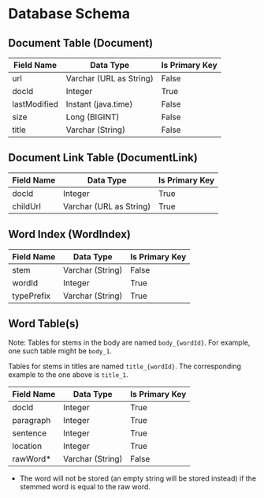 # Database Schema
## Document Table (Document)
| Field Name   | Data Type               | Is Primary Key |
|--------------|-------------------------|----------------|
| url          | Varchar (URL as String) | False          |
| docId        | Integer                 | True           |
| lastModified | Instant (java.time)     | False          |
| size         | Long (BIGINT)           | False          |
| title        | Varchar (String)        | False          |

## Document Link Table (DocumentLink)
| Field Name | Data Type               | Is Primary Key |
|------------|-------------------------|----------------|
| docId      | Integer                 | True           |
| childUrl   | Varchar (URL as String) | True           |

## Word Index (WordIndex)
| Field Name | Data Type        | Is Primary Key |
|------------|------------------|----------------|
| stem       | Varchar (String) | False          |
| wordId     | Integer          | True           |
| typePrefix | Varchar (String) | True           |

## Word Table(s)
Note: Tables for stems in the body are named `body_{wordId}`.
For example, one such table might be `body_1`.

Tables for stems in titles are named `title_{wordId}`.
The corresponding example to the one above is `title_1`.

| Field Name | Data Type        | Is Primary Key |
|------------|------------------|----------------|
| docId      | Integer          | True           |
| paragraph  | Integer          | True           |
| sentence   | Integer          | True           |
| location   | Integer          | True           |
| rawWord*   | Varchar (String) | False          |

* The word will not be stored (an empty string will be stored instead) if the stemmed word is equal to the raw word.
